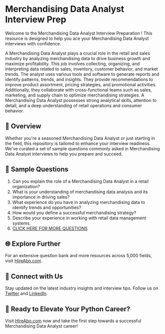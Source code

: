 # Merchandising Data Analyst Interview Prep

Welcome to the Merchandising Data Analyst Interview Preparation ! This resource is designed to help you ace your Merchandising Data Analyst interviews with confidence.

A Merchandising Data Analyst plays a crucial role in the retail and sales industry by analyzing merchandising data to drive business growth and maximize profitability. This job involves collecting, organizing, and interpreting data related to sales, inventory, customer behavior, and market trends. The analyst uses various tools and software to generate reports and identify patterns, trends, and insights. They provide recommendations to improve product assortment, pricing strategies, and promotional activities. Additionally, they collaborate with cross-functional teams such as sales, marketing, and supply chain to optimize merchandising strategies. A Merchandising Data Analyst possesses strong analytical skills, attention to detail, and a deep understanding of retail operations and consumer behavior.

## 🚀 Overview

Whether you're a seasoned Merchandising Data Analyst or just starting in the field, this repository is tailored to enhance your interview readiness. We've curated a set of sample questions commonly asked in Merchandising Data Analyst interviews to help you prepare and succeed.

## 📝 Sample Questions

1. Can you explain the role of a Merchandising Data Analyst in a retail organization?
2. What is your understanding of merchandising data analysis and its importance in driving sales?
3. What experience do you have in analyzing merchandising data to identify trends and opportunities?
4. How would you define a successful merchandising strategy?
5. Describe your experience in working with retail data management systems.
6. [CLICK HERE FOR MORE QUESTIONS](https://hireabo.com/job/22_3_16/Merchandising%20Data%20Analyst)

## 🌐 Explore Further

For an extensive question bank and more resources across 5,000 fields, visit [HireAbo.com](https://www.hireabo.com).

## 📱 Connect with Us

Stay updated on the latest industry insights and interview tips. Follow us on [Twitter](https://twitter.com/hireabo) and [LinkedIn](https://www.linkedin.com/in/hire-abo-3609972a8/).

## 🚀 Ready to Elevate Your Python Career?

Visit [HireAbo.com](https://www.hireabo.com) now and take the first step towards a successful Merchandising Data Analyst career!